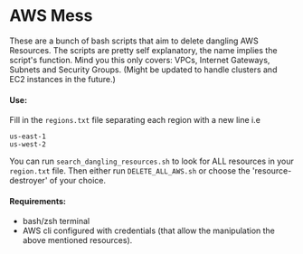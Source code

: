 # AWS Mess

These are a bunch of bash scripts that aim to delete dangling AWS Resources.
The scripts are pretty self explanatory, the name implies the script's function.
Mind you this only covers: VPCs, Internet Gateways, Subnets and Security Groups.
(Might be updated to handle clusters and EC2 instances in the future.)

#### Use:
Fill in the `regions.txt` file separating each region with a new line i.e
```code
us-east-1
us-west-2
```
You can run `search_dangling_resources.sh` to look for ALL resources in your `region.txt` file.
Then either run `DELETE_ALL_AWS.sh` or choose the 'resource-destroyer' of your choice.

#### Requirements:
- bash/zsh terminal
- AWS cli configured with credentials (that allow the manipulation the above mentioned resources).